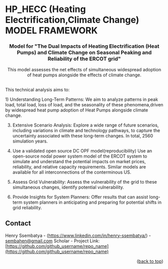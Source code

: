 # HP_HECC (Heating Electrification,Climate Change) MODEL FRAMEWORK

<div align="center">
<h3 align="center">Model for "The Dual Impacts of Heating Electrification (Heat Pumps) and Climate Change on Seasonal Peaking and Reliability of the ERCOT grid"</h3>

  <p align="center">
    This model assesses the net effects of simultaneous widespread adoption of heat pumps alongside the effects of climate change.
    </p>
    
</div>

<!-- ABOUT THE PROJECT -->
## 
This technical analysis aims to:

<p> 1) Understanding Long-Term Patterns:
   We aim to analyze patterns in peak load, total load, loss of load, and the seasonality of these phenomena,driven by widespread heat pump adoption of Heat Pumps alongside climate change.</p>

3) Extensive Scenario Analysis:
  Explore a wide range of future scenarios, including variations in climate and technology pathways, to capture the uncertainty associated with these long-term changes. In total, 2560 simulation years.

4) Use a validated open source DC OPF model(reproducibility)
  Use an open-source nodal power system model of the ERCOT system to simulate and understand the potential impacts on market prices, reliability, and relative   capacity requirements. Similar models are available for all interconnections of the conterminous US.

5) Assess Grid Vulnerability:
   Assess the vulnerability of the grid to these simultaneous changes, identify potential vulnerability.

6) Provide Insights for System Planners:
  Offer results that can assist long-term system planners in anticipating and preparing for potential shifts in grid reliability.




<!-- CONTACT -->
## Contact

Henry Ssembatya - (https://www.linkedin.com/in/henry-ssembatya/) - sembahen@gmail.com
Scholar -
Project Link: [https://github.com/github_username/repo_name](https://github.com/github_username/repo_name)

<p align="right">(<a href="#readme-top">back to top</a>)</p>
